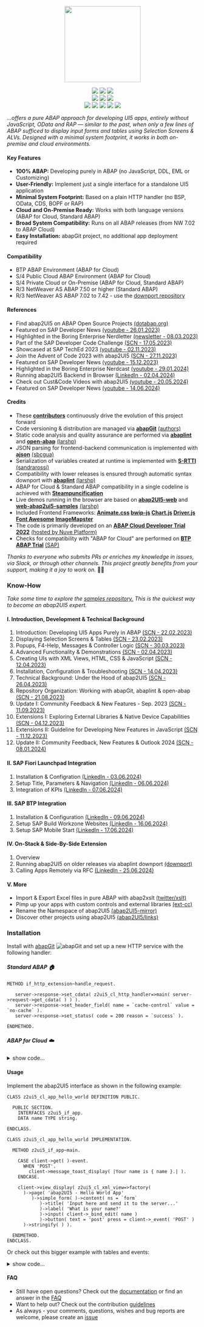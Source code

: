 <p align="center"><a href="http://www.abap2ui5.org" target="_blank"><img src="https://github.com/abap2UI5/abap2UI5/assets/102328295/52ac0bb6-a219-4e9d-9e4f-62698dab3063" width="200"></a></p>

<p align="center">
<a href="https://github.com/abap2ui5/abap2ui5/releases/"><img src="https://img.shields.io/github/v/release/abap2ui5/abap2ui5"></a>
<a href="https://opensource.org/licenses/MIT"><img src="https://img.shields.io/badge/License-MIT-yellow.svg"></a>
   <a href="https://github.com/abap2UI5/abap2UI5/issues/306"><img src="https://img.shields.io/badge/PRs-welcome-orange"></a>
    <br>
<a href="https://abaplint.app/stats/abap2UI5/abap2UI5"><img src="https://img.shields.io/badge/static_code_check-passing-green"></a>
<a href="https://github.com/abap2UI5/abap2UI5/actions/workflows/build_downport.yaml"><img src="https://img.shields.io/badge/syntax_downport_7.02-passing-green"></a>
<a href="https://github.com/abap2UI5/abap2UI5/actions/workflows/test.yml"><img src="https://img.shields.io/badge/unit_tests-passing-green"></a>
   <br>
<a href="https://github.com/abap2UI5/abap2UI5/graphs/contributors"><img src="https://img.shields.io/github/contributors/abap2ui5/abap2ui5"></a>
<a href="https://communityinviter.com/apps/abapgit/abap"><img src="https://img.shields.io/badge/Join-Slack-blue"></a>
   <a href="https://abap2ui5.github.io/web-abap2ui5-samples/"><img src="https://img.shields.io/badge/Live-Demo-pink"></a>
<a href="https://twitter.com/abap2UI5"><img src="https://img.shields.io/twitter/follow/abap2UI5"></a>
<a href="https://www.linkedin.com/company/abap2ui5"><img src="https://img.shields.io/badge/LinkedIn-0077B5?style=for-the-badge&logo=linkedin&logoColor=white"></a>
</p>

*...offers a pure ABAP approach for developing UI5 apps, entirely without JavaScript, OData and RAP — similar to the past, when only a few lines of ABAP sufficed to display input forms and tables using Selection Screens & ALVs. Designed with a minimal system footprint, it works in both on-premise and cloud environments.*

#### Key Features
* **100% ABAP:** Developing purely in ABAP (no JavaScript, DDL, EML or Customizing)
* **User-Friendly:** Implement just a single interface for a standalone UI5 application
* **Minimal System Footprint:** Based on a plain HTTP handler (no BSP, OData, CDS, BOPF or RAP)
* **Cloud and On-Premise Ready:** Works with both language versions (ABAP for Cloud, Standard ABAP)
* **Broad System Compatibility:** Runs on all ABAP releases (from NW 7.02 to ABAP Cloud)
* **Easy Installation:** abapGit project, no additional app deployment required

#### Compatibility
* BTP ABAP Environment (ABAP for Cloud)
* S/4 Public Cloud ABAP Environment (ABAP for Cloud)
* S/4 Private Cloud or On-Premise (ABAP for Cloud, Standard ABAP)
* R/3 NetWeaver AS ABAP 7.50 or higher (Standard ABAP)
* R/3 NetWeaver AS ABAP 7.02 to 7.42 - use the [downport repository](https://github.com/abap2UI5/abap2UI5-downport)

#### References
* Find abap2UI5 on ABAP Open Source Projects [(dotabap.org)](https://dotabap.org/)
* Featured on SAP Developer News [(youtube - 26.01.2023)](https://www.youtube.com/watch?v=6BDK55xYttM)
* Highlighted in the Boring Enterprise Nerdletter [(newsletter - 08.03.2023)](https://boringenterprisenerds.substack.com/p/34-abap2ui5-sap-cva-burnout-c2c-shortwave)
* Part of the SAP Developer Code Challenge [(SCN - 17.05.2023)](https://groups.community.sap.com/t5/application-development/sap-developer-code-challenge-open-source-abap-week-2/m-p/260727#M1372)
* Showcased at SAP TechEd 2023 [(youtube - 02.11.2023)](https://www.youtube.com/watch?v=kLbF0ooStZs&t=3052s)
* Join the Advent of Code 2023 with abap2UI5 [(SCN - 27.11.2023)](https://blogs.sap.com/2023/11/27/preparing-for-advent-of-code-2023/)
* Featured on SAP Developer News [(youtube - 15.12.2023)](https://www.youtube.com/watch?v=CfH9L03WUCg&t=350s)
* Highlighted in the Boring Enterprise Nerdcast [(youtube - 29.01.2024)](https://youtu.be/svDZKFBvqR8?t=1050)
* Running abap2UI5 Backend in Browser [(LinkedIn - 02.04.2024)](https://www.linkedin.com/pulse/running-abap2ui5-backend-browser-lars-hvam-petersen-l8zff/?trackingId=4mhMb1v%2FSoa8SmDSiuCEpg%3D%3D)
* Check out Cust&Code Videos with abap2UI5 [(youtube - 20.05.2024)](https://www.youtube.com/watch?v=SD1vIt_ty0k)
* Featured on SAP Developer News [(youtube - 14.06.2024)](https://youtu.be/7n16u-Rx8IY?t=7)
  
#### Credits
* These [**contributors**](https://github.com/abap2UI5/abap2UI5/graphs/contributors) continuously drive the evolution of this project forward
* Code versioning & distribution are managed via [**abapGit**](https://abapgit.org/) [(authors)](https://abapgit.org/sponsor.html)
* Static code analysis and quality assurance are performed via [**abaplint**](https://abaplint.org/) and [**open-abap**](https://github.com/open-abap) [(larshp)](https://github.com/larshp) 
* JSON parsing for frontend-backend communication is implemented with [**ajson**](https://github.com/sbcgua/ajson) [(sbcgua)](https://github.com/sbcgua)
* Serialization of variables created at runtime is implemented with [**S-RTTI**](https://github.com/sandraros/S-RTTI) [(sandrarossi)](https://github.com/sandraros)
* Compatibility with lower releases is ensured through automatic syntax downport with [**abaplint**](https://abaplint.org/) [(larshp)](https://github.com/larshp) 
* ABAP for Cloud & Standard ABAP compatibility in a single codeline is achieved with [**Steampuncification**](https://github.com/heliconialabs/steampunkification)
* Live demos running in the browser are based on [**abap2UI5-web**](https://github.com/abap2UI5/abap2UI5-web) and [**web-abap2ui5-samples**](https://github.com/abap2UI5/web-abap2ui5-samples) [(larshp)](https://github.com/larshp)
* Included Frontend Frameworks: **[Animate.css](https://animate.style/) [bwip-js](https://github.com/metafloor/bwip-js) [Chart.js](https://www.chartjs.org/) [Driver.js](https://driverjs.com/) [Font Awesome](https://fontawesome.com/) [ImageMapster](http://www.outsharked.com/imagemapster/)**
* The code is primarily developed on an [**ABAP Cloud Developer Trial 2022**](https://hub.docker.com/r/sapse/abap-platform-trial) [(hosted by Nuve Platform)](https://www.nuveplatform.com/)
* Checks for compatibility with "ABAP for Cloud" are performed on [**BTP ABAP Trial**](https://discovery-center.cloud.sap/serviceCatalog/abap-environment?region=all) [(SAP)](https://www.sap.com/germany/index.html)

_Thanks to everyone who submits PRs or enriches my knowledge in issues, via Slack, or through other channels. This project greatly benefits from your support, making it a joy to work on._ 👷‍♂️

### Know-How 
_Take some time to explore the [samples repository.](https://github.com/abap2UI5/abap2UI5-samples) This is the quickest way to become an abap2UI5 expert._
#### I. Introduction, Development & Technical Background
1. Introduction: Developing UI5 Apps Purely in ABAP [(SCN - 22.02.2023)](https://blogs.sap.com/2023/02/22/abap2ui5-development-of-ui5-apps-in-pure-abap-1-3/)<br>
2. Displaying Selection Screens & Tables [(SCN - 23.02.2023)](https://blogs.sap.com/2023/02/22/abap2ui5-output-of-lists-and-tables-toolbar-and-editable-2-3/)<br>
3. Popups, F4-Help, Messages & Controller Logic [(SCN - 30.03.2023)](https://blogs.sap.com/2023/03/30/abap2ui5-3-4-flow-logic-pop-ups-f4-help/)<br>
4. Advanced Functionality & Demonstrations [(SCN - 02.04.2023)](https://blogs.sap.com/2023/04/02/abap2ui5-4-5-additional-features-demos/)<br>
5. Creating UIs with XML Views, HTML, CSS & JavaScript [(SCN - 12.04.2023)](https://blogs.sap.com/2023/04/12/abap2ui5-5-6-extensions-with-xml-views-html-js-custom-controls/)<br>
6. Installation, Configuration & Troubleshooting [(SCN - 14.04.2023)](https://blogs.sap.com/2023/04/14/abap2ui5-6-7-installation-configuration-debugging/)<br>
7. Technical Background: Under the Hood of abap2UI5 [(SCN - 26.04.2023)](https://blogs.sap.com/2023/04/26/abap2ui5-7-7-technical-background-under-the-hood-of-abap2ui5/)<br>
8. Repository Organization: Working with abapGit, abaplint & open-abap [(SCN - 21.08.2023)](https://blogs.sap.com/2023/08/21/abap2ui5-a1-repository-setup-with-abapgit-abaplint-open-abap/)<br>
9. Update I: Community Feedback & New Features - Sep. 2023 [(SCN - 11.09.2023)](https://blogs.sap.com/2023/09/11/abap2ui5-a2-community-feedback-new-features/)<br>
10. Extensions I: Exploring External Libraries & Native Device Capabilities [(SCN - 04.12.2023)](https://blogs.sap.com/2023/12/04/abap2ui5-a3-extensions-i-exploring-external-libraries-native-device-capabilities/)<br>
11. Extensions II: Guideline for Developing New Features in JavaScript [(SCN - 11.12.2023)](https://blogs.sap.com/2023/12/11/abap2ui5-a4-extensions-ii-guideline-for-developing-new-features-in-javascript/)<br>
12. Update II: Community Feedback, New Features & Outlook 2024 [(SCN - 08.01.2024)](https://blogs.sap.com/2024/01/08/abap2ui5-12-update-ii-community-feedback-new-features-outlook-january-2024/)<br>

#### II. SAP Fiori Launchpad Integration
1. Installation & Configration [(LinkedIn - 03.06.2024)](https://www.linkedin.com/pulse/copy-abap2ui5-host-your-apps-sap-fiori-launchpad-abap2ui5-ocn2e/?trackingId=Eot1XiIJHbM2a2ebDSF3dg%3D%3D&lipi=urn%3Ali%3Apage%3Ad_flagship3_pulse_read%3B4FqT5lkFQBioKDKsj%2F3ZTw%3D%3D)<br>
2. Setup Title, Parameters & Navigation [(LinkedIn - 06.06.2024)](https://www.linkedin.com/pulse/abap2ui5-host-your-apps-sap-fiori-launchpad-23-features-abap2ui5-upche/?trackingId=WdScbzEUGgKY%2FS2Ibiy5fA%3D%3D&lipi=urn%3Ali%3Apage%3Ad_flagship3_pulse_read%3B4FqT5lkFQBioKDKsj%2F3ZTw%3D%3D)<br>
3. Integration of KPIs [(LinkedIn - 07.06.2024)](https://www.linkedin.com/pulse/abap2ui5-host-your-apps-sap-fiori-launchpad-33-kpis-abap2ui5-uuxxe/?trackingId=RedZMaZUkHn%2Bv6oSTwtVQw%3D%3D&lipi=urn%3Ali%3Apage%3Ad_flagship3_pulse_read%3B4FqT5lkFQBioKDKsj%2F3ZTw%3D%3D)<br>

#### III. SAP BTP Integration
1. Installation & Configuration [(LinkedIn - 09.06.2024)](https://www.linkedin.com/pulse/abap2ui5-integration-sap-business-technology-platform-13-installation-lf1re/?trackingId=jFrPiQOaJTZn6WCiK5gS3g%3D%3D)<br>
2. Setup SAP Build Workzone Websites [(LinkedIn - 16.06.2024)](https://www.linkedin.com/pulse/abap2ui5-integration-sap-business-technology-platform-23-setup-ujdqe/?trackingId=bIEcH1OFtZU8kU2PCwcp%2BA%3D%3D)
3. Setup SAP Mobile Start [(LinkedIn - 17.06.2024)](https://www.linkedin.com/pulse/abap2ui5-integration-sap-business-technology-platform-33-setup-uzure/?trackingId=He2W8FnZZ5UxpbGKHOeLEg%3D%3D)

#### IV. On-Stack & Side-By-Side Extension
1. Overview
2. Running abap2UI5 on older releases via abaplint downport [(downport)](https://github.com/abap2UI5/abap2UI5-downport)
3. Calling Apps Remotely via RFC [(LinkedIn - 25.06.2024)](https://www.linkedin.com/pulse/calling-abap2ui5-apps-remotely-via-rfc-abap2ui5-btoue/)

#### V. More
* Import & Export Excel files in pure ABAP with abap2xslt [(twitter/xslt)](https://twitter.com/abap2UI5/status/1703787345588162907)
* Pimp up your apps with custom controls and external libraries [(ext-cc)](https://github.com/abap2UI5/abap2UI5-documentation/blob/main/docs/custom_controls.md)
* Rename the Namespace of abap2UI5 [(abap2UI5-mirror)](https://github.com/abap2UI5/abap2UI5-mirror)
* Discover other projects using abap2UI5 [(abap2UI5/links)](https://github.com/abap2UI5/abap2UI5-documentation/blob/main/links.md)

### Installation
Install with [abapGit](https://abapgit.org) ![abapGit](https://docs.abapgit.org/img/favicon.png) and set up a new HTTP service with the following handler:
##### Standard ABAP  🏠
```abap
METHOD if_http_extension~handle_request.

   server->response->set_cdata( z2ui5_cl_http_handler=>main( server->request->get_cdata( ) ) ).
   server->response->set_header_field( name = `cache-control` value = `no-cache` ).
   server->response->set_status( code = 200 reason = `success` ).

ENDMETHOD.
```
##### ABAP for Cloud  :cloud:
<details>
<summary>show code...</summary>
   
```abap
METHOD if_http_service_extension~handle_request.

   response->set_text( z2ui5_cl_http_handler=>main( request->get_text( ) ) ).
   response->set_header_field( i_name = `cache-control` i_value = `no-cache` ).
   response->set_status( 200 ).

ENDMETHOD.
```

</details>

#### Usage
Implement the abap2UI5 interface as shown in the following example:
```abap
CLASS z2ui5_cl_app_hello_world DEFINITION PUBLIC.

  PUBLIC SECTION.
    INTERFACES z2ui5_if_app.
    DATA name TYPE string.

ENDCLASS.

CLASS z2ui5_cl_app_hello_world IMPLEMENTATION.

  METHOD z2ui5_if_app~main.

    CASE client->get( )-event.
      WHEN 'POST'.
        client->message_toast_display( |Your name is { name }.| ).
    ENDCASE.

    client->view_display( z2ui5_cl_xml_view=>factory(
      )->page( 'abap2UI5 - Hello World App'
         )->simple_form( )->content( ns = `form`
            )->title( 'Input here and send it to the server...'
            )->label( 'What is your name?'
            )->input( client->_bind_edit( name )
            )->button( text = 'post' press = client->_event( 'POST' )
      )->stringify( ) ).

  ENDMETHOD.
ENDCLASS.
```
Or check out this bigger example with tables and events:
<details>
<summary>show code...</summary>
   
```abap
CLASS z2ui5_cl_demo_app DEFINITION PUBLIC.

  PUBLIC SECTION.

    INTERFACES Z2UI5_if_app.

    TYPES:
      BEGIN OF ty_row,
        title    TYPE string,
        value    TYPE string,
        descr    TYPE string,
        icon     TYPE string,
        info     TYPE string,
        selected TYPE abap_bool,
        checkbox TYPE abap_bool,
      END OF ty_row.

    DATA t_tab TYPE STANDARD TABLE OF ty_row WITH EMPTY KEY.
    DATA check_initialized TYPE abap_bool.

ENDCLASS.

CLASS z2ui5_cl_demo_app IMPLEMENTATION.

  METHOD Z2UI5_if_app~main.

    IF check_initialized = abap_false.
      check_initialized = abap_true.

      t_tab = VALUE #(
        ( title = 'row_01'  info = 'completed'   descr = 'this is a description' icon = 'sap-icon://account' )
        ( title = 'row_02'  info = 'incompleted' descr = 'this is a description' icon = 'sap-icon://account' )
        ( title = 'row_03'  info = 'working'     descr = 'this is a description' icon = 'sap-icon://account' )
        ( title = 'row_04'  info = 'working'     descr = 'this is a description' icon = 'sap-icon://account' )
        ( title = 'row_05'  info = 'completed'   descr = 'this is a description' icon = 'sap-icon://account' )
        ( title = 'row_06'  info = 'completed'   descr = 'this is a description' icon = 'sap-icon://account' )
      ).

      DATA(view) = z2ui5_cl_xml_view=>factory( ).
      DATA(page) = view->shell(
          )->page(
              title          = 'abap2UI5 - List'
              navbuttonpress = client->_event( 'BACK' )
                shownavbutton = abap_true
              )->header_content(
                  )->link(
                      text = 'Source_Code'  target = '_blank'
                      href = z2ui5_cl_demo_utility=>factory( client )->app_get_url_source_code( )
              )->get_parent( ).

      page->list(
          headertext      = 'List Ouput'
          items           = client->_bind_edit( t_tab )
          mode            = `SingleSelectMaster`
          selectionchange = client->_event( 'SELCHANGE' )
          )->standard_list_item(
              title       = '{TITLE}'
              description = '{DESCR}'
              icon        = '{ICON}'
              info        = '{INFO}'
              press       = client->_event( 'TEST' )
              selected    = `{SELECTED}`
         ).

      client->view_display( view->stringify( ) ).

    ENDIF.

    CASE client->get( )-event.

      WHEN 'SELCHANGE'.
        DATA(lt_sel) = t_tab.
        DELETE lt_sel WHERE selected = abap_false.
        client->message_box_display( `go to details for item ` && lt_sel[ 1 ]-title ).

      WHEN 'BACK'.
        client->nav_app_leave( client->get_app( client->get( )-s_draft-id_prev_app_stack ) ).
    ENDCASE.

  ENDMETHOD.
ENDCLASS.
```

</details>

#### FAQ
* Still have open questions? Check out the [documentation](https://github.com/abap2UI5/abap2UI5-documentation/) or find an answer in the [FAQ](https://github.com/abap2UI5/abap2UI5-documentation/blob/main/docs/faq.md)
* Want to help out? Check out the contribution [guidelines](https://github.com/abap2UI5/abap2UI5-documentation/blob/main/CONTRIBUTING.md)
* As always - your comments, questions, wishes and bug reports are welcome, please create an [issue](https://github.com/abap2UI5/abap2UI5/issues)
